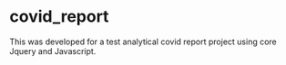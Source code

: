 # covid_report
This was developed for a test analytical covid report project using core Jquery and Javascript. 
